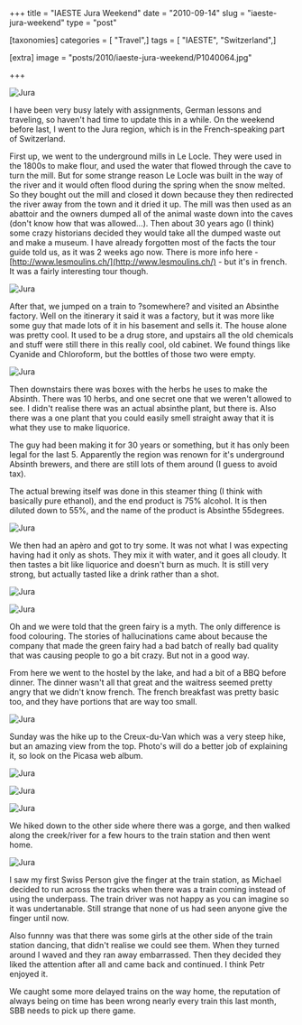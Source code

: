 +++
title = "IAESTE Jura Weekend"
date = "2010-09-14"
slug = "iaeste-jura-weekend"
type = "post"

[taxonomies]
categories = [ "Travel",]
tags = [ "IAESTE", "Switzerland",]

[extra]
image = "posts/2010/iaeste-jura-weekend/P1040064.jpg"

+++

![Jura](P1040064.jpg)

I have been very busy lately with assignments, German lessons and traveling, so haven't had time to update this in a while. On the weekend before last, I went to the Jura region, which is in the French-speaking part of Switzerland.

First up, we went to the underground mills in Le Locle. They were used in the 1800s to make flour, and used the water that flowed through the cave to turn the mill. But for some strange reason Le Locle was built in the way of the river and it would often flood during the spring when the snow melted. So they bought out the mill and closed it down
because they then redirected the river away from the town and it dried it up. The mill was then used as an abattoir and the owners dumped all of the animal waste down into the caves (don't know how that was allowed...). Then about 30 years ago (I think) some crazy historians decided they would take all the dumped waste out and make a museum. I have already forgotten most of the facts the tour guide told us, as it was 2 weeks ago now. There is more info here -
[http://www.lesmoulins.ch/](http://www.lesmoulins.ch/) - but it's in french. It was a fairly interesting tour though.

![Jura](mill.jpg)

After that, we jumped on a train to ?somewhere? and visited an Absinthe factory. Well on the itinerary it said it was a factory, but it was more like some guy that made lots of it in his basement and sells it. The house alone was pretty cool. It used to be a drug store, and upstairs all the old chemicals and stuff were still there in this really cool, old cabinet. We found things like Cyanide and Chloroform, but the bottles of those two were empty.

![Jura](museum.jpg)

Then downstairs there was boxes with the herbs he uses to make the Absinth. There was 10 herbs, and one secret one that we weren't allowed to see. I didn't realise there was an actual absinthe plant, but there is. Also there was a one plant that you could easily smell straight away that it is what they use to make liquorice.

The guy had been making it for 30 years or something, but it has only been legal for the last 5. Apparently the region was renown for it's underground Absinth brewers, and there are still lots of them around (I guess to avoid tax).

The actual brewing itself was done in this steamer thing (I think with basically pure ethanol), and the end product is 75% alcohol. It is then diluted down to 55%, and the name of the product is Absinthe 55degrees.

![Jura](boiler.jpg)

We then had an apèro and got to try some. It was not what I was expecting having had it only as shots. They mix it with water, and it goes all cloudy. It then tastes a bit like liquorice and doesn't burn as much. It is still very strong, but actually tasted like a drink rather than a shot.

![Jura](absinth.jpg)

![Jura](cheers.jpg)

Oh and we were told that the green fairy is a myth. The only difference is food colouring. The stories of hallucinations came about because the company that made the green fairy had a bad batch of really bad quality that was causing people to go a bit crazy. But not in a good way.

From here we went to the hostel by the lake, and had a bit of a BBQ before dinner. The dinner wasn't all that great and the waitress seemed pretty angry that we didn't know french. The french breakfast was pretty basic too, and they have portions that are way too small.

![Jura](dinner.jpg)

Sunday was the hike up to the Creux-du-Van which was a very steep hike, but an amazing view from the top. Photo's will do a better job of explaining it, so look on the Picasa web album.

![Jura](IMG_5449_corr.jpg)

![Jura](P1040033.jpg)

![Jura](IMG_5441_corr.jpg)

We hiked down to the other side where there was a gorge, and then walked along the creek/river for a few hours to the train station and then went home.

![Jura](gorge.jpg)

I saw my first Swiss Person give the finger at the train station, as Michael decided to run across the tracks when there was a train coming instead of using the underpass. The train driver was not happy as you can imagine so it was undertanable. Still strange that none of us had seen anyone give the finger until now.

Also funnny was that there was some girls at the other side of the train station dancing, that didn't realise we could see them. When they turned around I waved and they ran away embarrassed. Then they decided they liked the attention after all and came back and continued. I think Petr enjoyed it.

We caught some more delayed trains on the way home, the reputation of always being on time has been wrong nearly every train this last month, SBB needs to pick up there game.